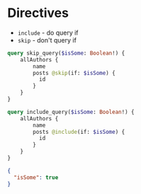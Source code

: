 # Directives

* `include` - do query if
* `skip` - don't query if

```graphql
query skip_query($isSome: Boolean!) {
    allAuthors {
      	name
        posts @skip(if: $isSome) {
          id
        }
    }
}

query include_query($isSome: Boolean!) {
    allAuthors {
      	name
        posts @include(if: $isSome) {
          id
        }
    }
}
```

```json
{
  "isSome": true
}
```